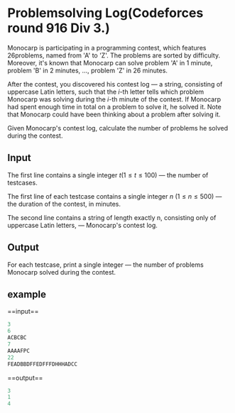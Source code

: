 # Problemsolving Log(Codeforces round 916 Div 3.)

Monocarp is participating in a programming contest, which features 26problems, named from 'A' to 'Z'. The problems are sorted by difficulty. Moreover, it's known that Monocarp can solve problem 'A' in 1 minute, problem 'B' in 2 minutes, ..., problem 'Z' in 26 minutes.

After the contest, you discovered his contest log — a string, consisting of uppercase Latin letters, such that the $i$-th letter tells which problem Monocarp was solving during the $i$-th minute of the contest. If Monocarp had spent enough time in total on a problem to solve it, he solved it. Note that Monocarp could have been thinking about a problem after solving it.

Given Monocarp's contest log, calculate the number of problems he solved during the contest.

## Input

The first line contains a single integer $t(1≤t≤100)$ — the number of testcases.

The first line of each testcase contains a single integer $n$ $(1≤n≤500)$ — the duration of the contest, in minutes.

The second line contains a string of length exactly n, consisting only of uppercase Latin letters, — Monocarp's contest log.

## Output

For each testcase, print a single integer — the number of problems Monocarp solved during the contest.

## example

==input==

```cpp
3
6
ACBCBC
7
AAAAFPC
22
FEADBBDFFEDFFFDHHHADCC
```

==output==

```cpp
3
1
4
```
